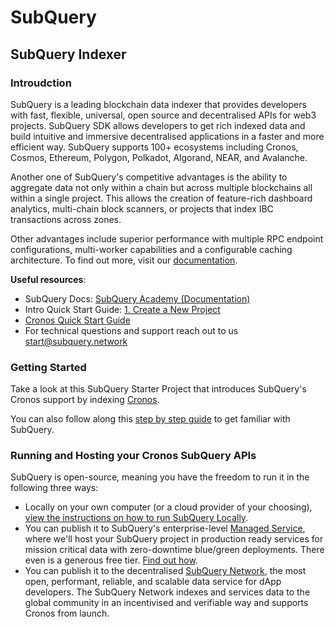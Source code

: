 # SubQuery

## SubQuery Indexer

### Introudction

SubQuery is a leading blockchain data indexer that provides developers with fast, flexible, universal, open source and decentralised APIs for web3 projects. SubQuery SDK allows developers to get rich indexed data and build intuitive and immersive decentralised applications in a faster and more efficient way. SubQuery supports 100+ ecosystems including Cronos, Cosmos, Ethereum, Polygon, Polkadot, Algorand, NEAR, and Avalanche.

Another one of SubQuery's competitive advantages is the ability to aggregate data not only within a chain but across multiple blockchains all within a single project. This allows the creation of feature-rich dashboard analytics, multi-chain block scanners, or projects that index IBC transactions across zones.

Other advantages include superior performance with multiple RPC endpoint configurations, multi-worker capabilities and a configurable caching architecture. To find out more, visit our [documentation](https://academy.subquery.network/).

**Useful resources**:

* SubQuery Docs: [SubQuery Academy (Documentation)](https://academy.subquery.network/)
* Intro Quick Start Guide: [1. Create a New Project](https://academy.subquery.network/quickstart/quickstart.html)
* [Cronos Quick Start Guide](https://academy.subquery.network/quickstart/quickstart\_chains/cosmos-cronos.html#cronos-quick-start)
* For technical questions and support reach out to us [start@subquery.network](mailto:start@subquery.network)

### Getting Started

Take a look at this SubQuery Starter Project that introduces SubQuery's Cronos support by indexing [Cronos](https://github.com/subquery/cosmos-subql-starter/tree/main/Cronos).

You can also follow along this [step by step guide](https://academy.subquery.network/quickstart/quickstart.html) to get familiar with SubQuery.

### Running and Hosting your Cronos SubQuery APIs

SubQuery is open-source, meaning you have the freedom to run it in the following three ways:

* Locally on your own computer (or a cloud provider of your choosing), [view the instructions on how to run SubQuery Locally](https://academy.subquery.network/run\_publish/run.html).
* You can publish it to SubQuery's enterprise-level [Managed Service](https://managedservice.subquery.network/), where we'll host your SubQuery project in production ready services for mission critical data with zero-downtime blue/green deployments. There even is a generous free tier. [Find out how](https://academy.subquery.network/run\_publish/publish.html).
* You can publish it to the decentralised [SubQuery Network](https://subquery.network/network), the most open, performant, reliable, and scalable data service for dApp developers. The SubQuery Network indexes and services data to the global community in an incentivised and verifiable way and supports Cronos from launch.
